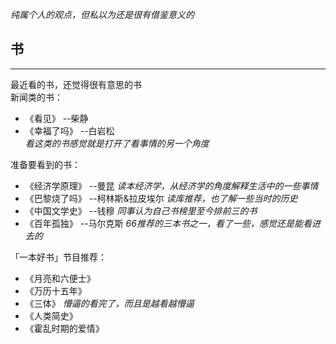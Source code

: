 *纯属个人的观点，但私以为还是很有借鉴意义的*

## 书 ##
---
最近看的书，还觉得很有意思的书  
新闻类的书：  
- 《看见》 --柴静  
- 《幸福了吗》 --白岩松  
*看这类的书感觉就是打开了看事情的另一个角度*  

准备要看到的书：
- 《经济学原理》 --曼昆       *读本经济学，从经济学的角度解释生活中的一些事情*  
- 《巴黎烧了吗》 --柯林斯&拉皮埃尔        *读库推荐，也了解一些当时的历史*  
- 《中国文学史》 --钱穆         *同事认为自己书榜里至今排前三的书*  
- 《百年孤独》   --马尔克斯          *66推荐的三本书之一，看了一些，感觉还是能看进去的* 

「一本好书」节目推荐：  
- 《月亮和六便士》   
- 《万历十五年》   
- 《三体》   *懵逼的看完了，而且是越看越懵逼*  
- 《人类简史》  
- 《霍乱时期的爱情》  
